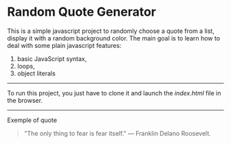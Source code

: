 # Random Quote Generator

This is a simple javascript project to randomly choose a quote from a list, display it with a random background color. 
The main goal is to learn how to deal with some plain javascript features:

1. basic JavaScript syntax,
2. loops,
3. object literals

---

To run this project, you just have to clone it and launch the <i>index.html</i> file  in the browser.

---

Exemple of quote
> "The only thing to fear is fear itself." — Franklin Delano Roosevelt.
